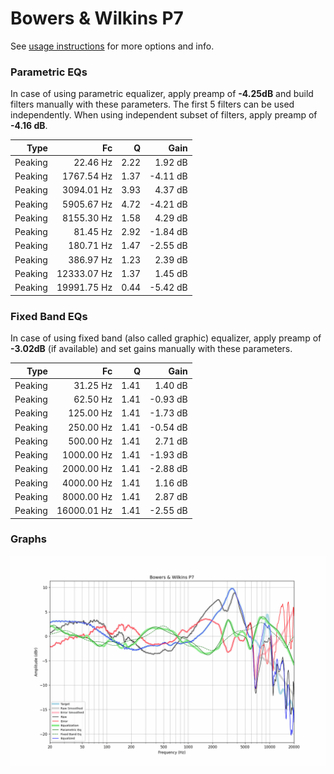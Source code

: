 # Bowers & Wilkins P7
See [usage instructions](https://github.com/jaakkopasanen/AutoEq#usage) for more options and info.

### Parametric EQs
In case of using parametric equalizer, apply preamp of **-4.25dB** and build filters manually
with these parameters. The first 5 filters can be used independently.
When using independent subset of filters, apply preamp of **-4.16 dB**.

| Type    | Fc          |    Q | Gain     |
|--------:|------------:|-----:|---------:|
| Peaking | 22.46 Hz    | 2.22 | 1.92 dB  |
| Peaking | 1767.54 Hz  | 1.37 | -4.11 dB |
| Peaking | 3094.01 Hz  | 3.93 | 4.37 dB  |
| Peaking | 5905.67 Hz  | 4.72 | -4.21 dB |
| Peaking | 8155.30 Hz  | 1.58 | 4.29 dB  |
| Peaking | 81.45 Hz    | 2.92 | -1.84 dB |
| Peaking | 180.71 Hz   | 1.47 | -2.55 dB |
| Peaking | 386.97 Hz   | 1.23 | 2.39 dB  |
| Peaking | 12333.07 Hz | 1.37 | 1.45 dB  |
| Peaking | 19991.75 Hz | 0.44 | -5.42 dB |

### Fixed Band EQs
In case of using fixed band (also called graphic) equalizer, apply preamp of **-3.02dB**
(if available) and set gains manually with these parameters.

| Type    | Fc          |    Q | Gain     |
|--------:|------------:|-----:|---------:|
| Peaking | 31.25 Hz    | 1.41 | 1.40 dB  |
| Peaking | 62.50 Hz    | 1.41 | -0.93 dB |
| Peaking | 125.00 Hz   | 1.41 | -1.73 dB |
| Peaking | 250.00 Hz   | 1.41 | -0.54 dB |
| Peaking | 500.00 Hz   | 1.41 | 2.71 dB  |
| Peaking | 1000.00 Hz  | 1.41 | -1.93 dB |
| Peaking | 2000.00 Hz  | 1.41 | -2.88 dB |
| Peaking | 4000.00 Hz  | 1.41 | 1.16 dB  |
| Peaking | 8000.00 Hz  | 1.41 | 2.87 dB  |
| Peaking | 16000.01 Hz | 1.41 | -2.55 dB |

### Graphs
![](./Bowers%20&%20Wilkins%20P7.png)